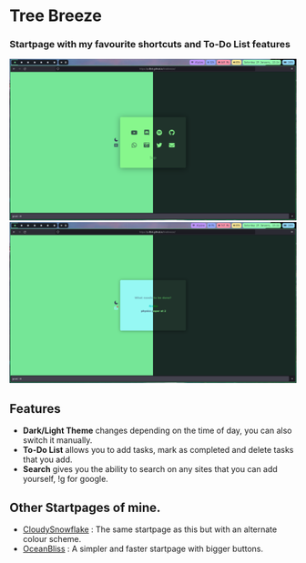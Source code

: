 # Tree Breeze
### Startpage with my favourite shortcuts and To-Do List features

![image](assets/treebreeze-card-preview.png)
![image](assets/treebreeze-todo-preview.png) 

## Features
- **Dark/Light Theme** changes depending on the time of day, you can also switch it manually.
- **To-Do List** allows you to add tasks, mark as completed and delete tasks that you add.
- **Search** gives you the ability to search on any sites that you can add yourself, !g for google.

## Other Startpages of mine.
- [CloudySnowflake](https://github.com/Z-8Bit/cloudysnowflake) : The same startpage as this but with an alternate colour scheme.
- [OceanBliss](https://github.com/Z-8Bit/oceanbliss) : A simpler and faster startpage with bigger buttons.

